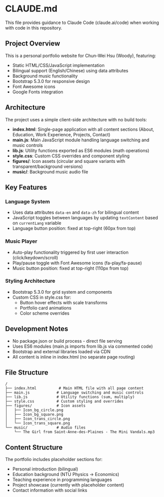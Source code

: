 # CLAUDE.md

This file provides guidance to Claude Code (claude.ai/code) when working with code in this repository.

## Project Overview

This is a personal portfolio website for Chun-Wei Hsu (Woody), featuring:
- Static HTML/CSS/JavaScript implementation
- Bilingual support (English/Chinese) using data attributes
- Background music functionality
- Bootstrap 5.3.0 for responsive design
- Font Awesome icons
- Google Fonts integration

## Architecture

The project uses a simple client-side architecture with no build tools:

- **index.html**: Single-page application with all content sections (About, Education, Work Experience, Projects, Contact)
- **main.js**: Main JavaScript module handling language switching and music controls
- **lib.js**: Utility functions exported as ES6 modules (math operations)
- **style.css**: Custom CSS overrides and component styling
- **figures/**: Icon assets (circular and square variants with transparent/background versions)
- **music/**: Background music audio file

## Key Features

### Language System
- Uses data attributes `data-en` and `data-zh` for bilingual content
- JavaScript toggles between languages by updating `textContent` based on `currentLang` variable
- Language button position: fixed at top-right (60px from top)

### Music Player
- Auto-play functionality triggered by first user interaction (click/keydown/scroll)
- Play/pause toggle with Font Awesome icons (fa-play/fa-pause)
- Music button position: fixed at top-right (110px from top)

### Styling Architecture
- Bootstrap 5.3.0 for grid system and components
- Custom CSS in style.css for:
  - Button hover effects with scale transforms
  - Portfolio card animations
  - Color scheme overrides

## Development Notes

- No package.json or build process - direct file serving
- Uses ES6 modules (main.js imports from lib.js via commented code)
- Bootstrap and external libraries loaded via CDN
- All content is inline in index.html (no separate page routing)

## File Structure
```
/
├── index.html          # Main HTML file with all page content
├── main.js            # Language switching and music controls
├── lib.js             # Utility functions (sum, multiply)
├── style.css          # Custom styling and overrides
├── figures/           # Icon assets
│   ├── Icon_bg_circle.png
│   ├── Icon_bg_square.png
│   ├── Icon_trans_circle.png
│   └── Icon_trans_square.png
└── music/             # Audio files
    └── The Girl from Saint-Anne-des-Plaines - The Mini Vandals.mp3
```

## Content Structure

The portfolio includes placeholder sections for:
- Personal introduction (bilingual)
- Education background (NTU Physics → Economics)
- Teaching experience in programming languages
- Project showcase (currently with placeholder content)
- Contact information with social links